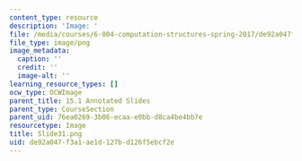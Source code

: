 ```yaml
---
content_type: resource
description: 'Image: '
file: /media/courses/6-004-computation-structures-spring-2017/de92a047f3a1ae1d127bd126f5ebcf2e_Slide31.png
file_type: image/png
image_metadata:
  caption: ''
  credit: ''
  image-alt: ''
learning_resource_types: []
ocw_type: OCWImage
parent_title: 15.1 Annotated Slides
parent_type: CourseSection
parent_uid: 76ea0269-3b06-ecaa-e0bb-d8ca4be4bb7e
resourcetype: Image
title: Slide31.png
uid: de92a047-f3a1-ae1d-127b-d126f5ebcf2e
---
```

